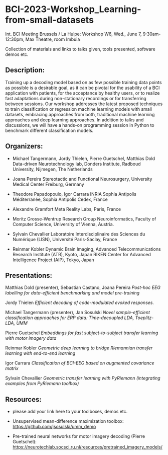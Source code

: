 # BCI-2023-Workshop_Learning-from-small-datasets

Int. BCI Meeting Brussels / La Hulpe: Workshop W6, Wed., June 7, 9:30am- 12:30pm, Max Theatre, room Imbuia

Collection of materials and links to talks given, tools presented, software demos etc.

## Description:

Training up a decoding model based on as few possible training data points as possible is a desirable goal, as it can be pivotal for the usability of a BCI application with patients, for the acceptance by healthy users, or to realize fast adaptations during non-stationary recordings or for transferring between sessions. Our workshop addresses the latest proposed techniques to train classification or regression machine learning models with small datasets, embracing approaches from both, traditional machine learning approaches and deep learning approaches. In addition to talks and discussions, we will have a hands-on programming session in Python to benchmark different classification models.

## Organizers:

- Michael Tangermann, Jordy Thielen, Pierre Guetschel, Matthias Dold
Data-driven Neurotechnology lab, Donders Institute, Radboud University, Nijmegen, The Netherlands

- Joana Pereira
Stereotactic and Functional Neurosurgery, University Medical Center Freiburg, Germany

- Theodore Papadopoulo, Igor Carrara
INRIA Sophia Antipolis Méditerranée, Sophia Antipolis Cedex, France

- Alexandre Gramfort
Meta Reality Labs, Paris, France

- Moritz Grosse-Wentrup
Research Group Neuroinformatics, Faculty of Computer Science, University of Vienna, Austria.

- Sylvain Chevallier
Laboratoire Interdisciplinaire des Sciences du Numérique (LISN), Université Paris-Saclay, France

- Reinmar Kobler
Dynamic Brain Imaging, Advanced Telecommunications Research Institute (ATR), Kyoto, Japan
RIKEN Center for Advanced Intelligence Project (AIP), Tokyo, Japan

## Presentations:

Matthias Dold (presenter), Sebastian Castano, Joana Pereira
_Post-hoc EEG labelling for data-efficient benchmarking and model pre-training_

Jordy Thielen
_Efficient decoding of code-modulated evoked responses._

Michael Tangermann (presenter), Jan Sosulski
_Novel sample-efficient classification approaches for ERP data: Time-decoupled LDA, Toeplitz-LDA, UMM_

Pierre Guetschel
_Embeddings for fast subject-to-subject transfer learning with motor imagery data_

Reinmar Kobler
_Geometric deep learning to bridge Riemannian transfer learning with end-to-end learning_

Igor Carrara
_Classification of BCI-EEG based on augmented covariance matrix_

Sylvain Chevallier
_Geometric transfer learning with PyRiemann (integrating examples from PyRiemann toolbox)_

## Resources:
- please add your link here to your toolboxes, demos etc.
- Unsupervised mean-difference maximization toolbox: https://github.com/jsosulski/umm_demo


- Pre-trained neural networks for motor imagery decoding (Pierre Guetschel): https://neurotechlab.socsci.ru.nl/resources/pretrained_imagery_models/








